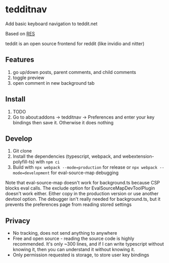 # tedditnav

Add basic keyboard navigation to teddit.net

Based on [RES](https://github.com/honestbleeps/Reddit-Enhancement-Suite)

teddit is an open source frontend for reddit (like invidio and nitter)

## Features
1. go up/down posts, parent comments, and child comments
2. toggle preview
3. open comment in new background tab

## Install

1. TODO
2. Go to about:addons -> tedditnav -> Preferences and enter your key bindings then save it. Otherwise it does nothing

## Develop
1. Git clone
2. Install the dependencies (typescript, webpack, and webextension-polyfill-ts) with `npm ci`
3. Build with `npx webpack --mode=production` for release or `npx webpack --mode=development` for eval-source-map debugging

Note that eval-source-map doesn't work for background.ts because CSP blocks eval calls. The exclude option for EvalSourceMapDevToolPlugin doesn't work either. Either copy in the production version or use another devtool option. The debugger isn't really needed for background.ts, but it prevents the preferences page from reading stored settings

## Privacy

- No tracking, does not send anything to anywhere
- Free and open source - reading the source code is highly recommended. It's only ~300 lines, and if I can write typescript without knowing it, then you can understand it without knowing it.
- Only permission requested is storage, to store user key bindings
